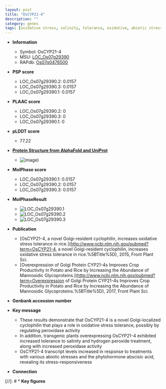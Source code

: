 ```yaml
---
layout: post
title: "OsCYP21-4"
description: ""
category: genes
tags: [oxidative stress, salinity, tolerance, oxidative, abiotic stress, stress, phytohormone, abscisic acid, stress tolerance, biotic stress]
---
```


* **Information**  
    + Symbol: OsCYP21-4  
    + MSU: [LOC_Os07g29390](http://rice.plantbiology.msu.edu/cgi-bin/ORF_infopage.cgi?orf=LOC_Os07g29390)  
    + RAPdb: [Os07g0476500](http://rapdb.dna.affrc.go.jp/viewer/gbrowse_details/irgsp1?name=Os07g0476500)  

* **PSP score**  
    + LOC_Os07g29390.2: 0.0157 
    + LOC_Os07g29390.3: 0.0157 
    + LOC_Os07g29390.1: 0.0157 

* **PLAAC score**  
    + LOC_Os07g29390.2: 0 
    + LOC_Os07g29390.3: 0 
    + LOC_Os07g29390.1: 0 

* **pLDDT score**
    + 77.22

* **[Protein Structure from AlphaFold and UniProt](https://www.uniprot.org/uniprotkb/Q7EYT3/entry#structure)**
    + ![image](https://ricepsp.github.io/images/Q7/AF-Q7EYT3-F1.png))

* **MolPhase score**
    + LOC_Os07g29390.1: 0.0157
    + LOC_Os07g29390.2: 0.0157
    + LOC_Os07g29390.3: 0.0157

* **MolPhaseResult**
    + ![LOC_Os07g29390.1](https://ricepsp.github.io/pictures/LOC_Os07g/LOC_Os07g29390.1.png)
    + ![LOC_Os07g29390.2](https://ricepsp.github.io/pictures/LOC_Os07g/LOC_Os07g29390.2.png)
    + ![LOC_Os07g29390.3](https://ricepsp.github.io/pictures/LOC_Os07g/LOC_Os07g29390.3.png)

* **Publication**  
    + [OsCYP21-4, a novel Golgi-resident cyclophilin, increases oxidative stress tolerance in rice.](http://www.ncbi.nlm.nih.gov/pubmed?term=OsCYP21-4, a novel Golgi-resident cyclophilin, increases oxidative stress tolerance in rice.%5BTitle%5D), 2015, Front Plant Sci.
    + [Overexpression of Golgi Protein CYP21-4s Improves Crop Productivity in Potato and Rice by Increasing the Abundance of Mannosidic Glycoproteins.](http://www.ncbi.nlm.nih.gov/pubmed?term=Overexpression of Golgi Protein CYP21-4s Improves Crop Productivity in Potato and Rice by Increasing the Abundance of Mannosidic Glycoproteins.%5BTitle%5D), 2017, Front Plant Sci.

* **Genbank accession number**  

* **Key message**  
    + These results demonstrate that OsCYP21-4 is a novel Golgi-localized cyclophilin that plays a role in oxidative stress tolerance, possibly by regulating peroxidase activity
    + In addition, transgenic plants overexpressing OsCYP21-4 exhibited increased tolerance to salinity and hydrogen peroxide treatment, along with increased peroxidase activity
    + OsCYP21-4 transcript levels increased in response to treatments with various abiotic stresses and the phytohormone abscisic acid, revealing its stress-responsiveness

* **Connection**  

[//]: # * **Key figures**  


